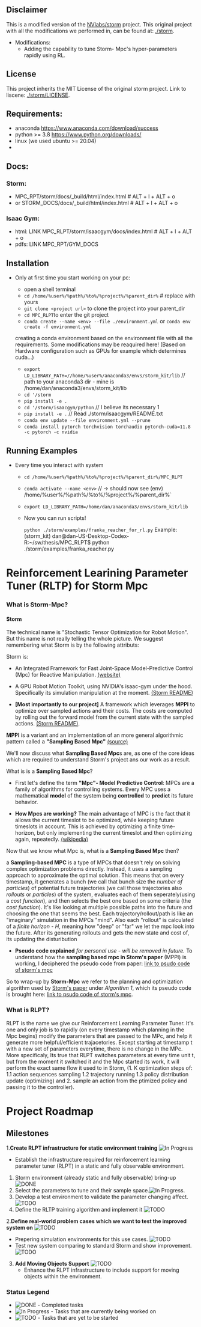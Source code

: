 
## Disclaimer
This is a modified version of the [NVlabs/storm](https://github.com/NVlabs/storm) project.
This original project with all the modifications we performed in, can be found at: [./storm](./storm). 
- Modifications:
    - Adding the capability to tune Storm- Mpc's hyper-parameters rapidly using RL.
## License
This project inherits the MIT License of the original storm project. 
Link to liscene: [./storm/LICENSE](./storm/LICENSE). 
## Requirements:
- anaconda https://www.anaconda.com/download/success 
- python >= 3.8 https://www.python.org/downloads/
- linux (we used ubuntu >= 20.04)
- 

## Docs:
### Storm: 
- MPC_RPT/storm/docs/_build/html/index.html # ALT + l + ALT + o
- or STORM_DOCS/docs/_build/html/index.html # ALT + l + ALT + o
### Isaac Gym: 
- html: LINK MPC_RLPT/storm/isaacgym/docs/index.html # ALT + l + ALT + o
- pdfs: LINK MPC_RPT/GYM_DOCS 


## Installation 

- Only at first time you start working on your pc:

    - open a shell terminal
    - `cd /home/%user%/%path%/%to%/%project%/%parent_dir%` # replace with yours
    - `git clone <project url>` to clone the project into your parent_dir
    - `cd MPC_RLPT`to enter the git project
    - `conda create --name <env> --file ./environment.yml`  or `conda env create -f environment.yml` 

    creating a conda environment based on the environment file with all the requirements. Some modifications may be reaquired here! (Based on Hardware configuration such as GPUs for example which determines cuda...)
    - `export LD_LIBRARY_PATH=//home/%user%/anaconda3/envs/storm_kit/lib` // path to your anaconda3 dir - mine is /home/dan/anaconda3/envs/storm_kit/lib 
    - `cd '/storm`
    - `pip install -e .`
    - `cd '/storm/isaacgym/python` // I believe its necessary 1
    - `pip install -e .` // Read ./storm/isaacgym/README.txt
    - `conda env update --file environment.yml --prune`
    - `conda install pytorch torchvision torchaudio pytorch-cuda=11.8 -c pytorch -c nvidia`  

## Running Examples
- Every time you interact with system
    - `cd /home/%user%/%path%/%to%/%project%/%parent_dir%/MPC_RLPT`  
    - `conda activate --name <env>` // -> should now see (env) /home/%user%/%path%/%to%/%project%/%parent_dir%`
    - `export LD_LIBRARY_PATH=/home/dan/anaconda3/envs/storm_kit/lib`
    
    - Now you can run scripts!

        `python ./storm/examples/franka_reacher_for_rl.py`
        Example: (storm_kit) dan@dan-US-Desktop-Codex-R:~/sw/thesis/MPC_RLPT$ python ./storm/examples/franka_reacher.py 


 



# Reinforcement Learining Parameter Tuner (RLTP) for Storm Mpc



### What is Storm-Mpc?
#### Storm

The technical name is "Stochastic Tensor Optimization for Robot Motion". But this name is not really telling the whole picture. We suggest remembering what Storm is by the following attributs:

Storm is:

- An Integrated Framework for Fast Joint-Space Model-Predictive Control (Mpc) for Reactive Manipulation. [(website)](https://sites.google.com/view/manipulation-mpc/home)

- A GPU Robot Motion Toolkit, using NVIDIA's isaac-gym under the hood. Specifically its simulation manipulation at the moment. [(Storm README)](./storm/README.md)

- **[Most importantly to our project]** A framework which leverages **MPPI** to optimize over sampled actions and their costs. The costs are computed by rolling out the forward model from the current state with the sampled actions. [(Storm README)](./storm/README.md). 

**MPPI** is a variant and an implementation of an more general algorithmic pattern called a **"Sampling Based Mpc"** [(source)](https://markus-x-buchholz.medium.com/model-predictive-path-integral-mppi-control-in-c-b13ea594ca20) 

We'll now discuss what **Sampling Based Mpc**s are, as one of the core ideas which are required to understand Storm's project ans our work as a result. 
    
What is is a **Sampling Based Mpc**?
- First let's define the term **"Mpc"- Model Predictive Control**: 
    MPCs are a family of algorithms for controlling systems. Every MPC uses a mathematical **model** of the system being **controlled** to **predict** its future behavior. 

- **How Mpcs are working?** The main advantage of MPC is the fact that it allows the current timeslot to be optimized, while keeping future timeslots in account. This is achieved by optimizing a finite time-horizon, but only implementing the current timeslot and then optimizing again, repeatedly. [(wikipedia)](https://en.wikipedia.org/wiki/Model_predictive_control) 

Now that we know what Mpc is, what is a **Sampling Based Mpc** then?

a **Sampling-based MPC**  is a type of MPCs that doesn't rely on solving complex optimization problems directly. Instead, it uses a sampling approach to approximate the optimal solution. This means that on every timestamp, it generates a bunch (we call that bunch size the *number of particles*) of potential future trajectories (we call those trajectories also *rollouts* or *particles*) of the system, evaluates each of them seperately(using a *cost function*), and then selects the best one based on some criteria (the *cost function*). It's like looking at multiple possible paths into the future and choosing the one that seems the best. Each trajectory/rollout/path is like an "imaginary" simulation in the MPCs "mind". Also each "rollout" is calculated of a *finite horizon - H*, meaning how "deep" or "far" we let the mpc look into the future. After its generating rollouts and gets the new state and cost of, its updating the disturibution 
    
- **Pseudo code explained** *for personal use - will be removed in future.* To understand how the **sampling based mpc in Storm's paper**  (MPPI) is working, I deciphered the pseudo code from paper:
[link to psudo code of storm's mpc](https://docs.google.com/document/d/1CD7iObyP0k57gRCfo41qpGV2F-6hcC0CKYMkpfdAiJY/edit?usp=sharing)



So to wrap-up by **Storm-Mpc** we refer to the planning and optimization algorithm used by [Storm's paper](https://arxiv.org/pdf/2104.13542) under *Algorithm 1*, which its pseudo code is brought here: [link to psudo code of storm's mpc](https://docs.google.com/document/d/1CD7iObyP0k57gRCfo41qpGV2F-6hcC0CKYMkpfdAiJY/edit?usp=sharing). 

### What is RLPT?
RLPT is the name we give our Reinforcement Learning Parameter Tuner. It's one and only job is to rapidly (on every timestamp which planning in the Mpc begins) modify the parameters that are passed to the MPc, and help it generate more helpful/efficient trajacetories. Except starting at timestamp t with a new set of parameters everytime, there is no change in the MPc. More specificaly, Its true that RLPT switches parameters at every time unit t, but from the moment it switched it and the Mpc started its work, it will perform the exact same flow it used to in Storm, (1. K optimization steps of: 1.1 action sequences sampling 1.2 trajectory running 1.3 policy distribution update (optimizing) and 2. sample an action from the ptimized policy and passing it to the controller).   



# Project Roadmap

## Milestones

1.**Create RLPT infrastructure for static environment training** ![In Progress](https://img.shields.io/badge/-In%20Progress-yellow) 
   - Establish the infrastructure required for reinforcement learning parameter tuner (RLPT) in a static and fully observable environment.
   1. Storm environment (already static and fully observable) bring-up ![DONE](https://img.shields.io/badge/-DONE-green)
   2. Select the parameters to tune and their sample space.![In Progress](https://img.shields.io/badge/-In%20Progress-yellow).
   3. Develop a test environment to validate the parameter changing affect. ![TODO](https://img.shields.io/badge/-TODO-red) 
   4. Define the RLTP  training algorithm and implement it ![TODO](https://img.shields.io/badge/-TODO-red)  

2.**Define real-world problem cases which we want to test the improved system on** ![TODO](https://img.shields.io/badge/-TODO-red) 
- Prepering simulation environments for this use cases. ![TODO](https://img.shields.io/badge/-TODO-red) 
- Test new system comparing to standard Storm and show improvement. ![TODO](https://img.shields.io/badge/-TODO-red) 

3. **Add Moving Objects Support** ![TODO](https://img.shields.io/badge/-TODO-red) 
   - Enhance the RLPT infrastructure to include support for moving objects within the environment.
   


### Status Legend
- ![DONE](https://img.shields.io/badge/-DONE-green) - Completed tasks
- ![In Progress](https://img.shields.io/badge/-In%20Progress-yellow) - Tasks that are currently being worked on
- ![TODO](https://img.shields.io/badge/-TODO-red) - Tasks that are yet to be started


 